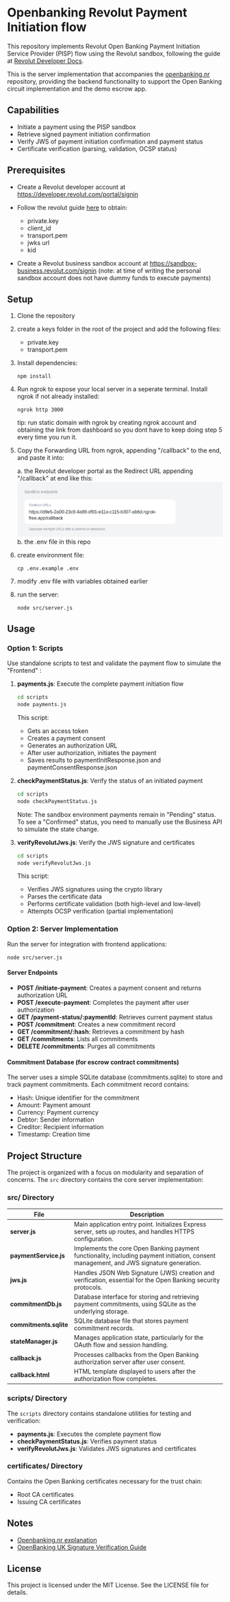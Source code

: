 # Openbanking Revolut Payment Initiation flow 

This repository implements Revolut Open Banking Payment Initiation Service Provider (PISP) flow using the Revolut sandbox, following the guide at [Revolut Developer Docs](https://developer.revolut.com/docs/guides/build-banking-apps/tutorials/initiate-your-first-payment).

This is the server implementation that accompanies the [openbanking.nr](https://github.com/openbanking-nr) repository, providing the backend functionality to support the Open Banking circuit implementation and the demo escrow app. 

## Capabilities

- Initiate a payment using the PISP sandbox
- Retrieve signed payment initiation confirmation
- Verify JWS of payment initiation confirmation and payment status 
- Certificate verification (parsing, validation, OCSP status)

## Prerequisites

- Create a Revolut developer account at https://developer.revolut.com/portal/signin

- Follow the revolut guide [here](https://developer.revolut.com/docs/guides/build-banking-apps/get-started/register-your-application-in-the-developer-portal) to obtain: 
    - private.key
    - client_id 
    - transport.pem 
    - jwks url 
    - kid 

- Create a Revolut business sandbox account at https://sandbox-business.revolut.com/signin
(note: at time of writing the personal sandbox account does not have dummy funds to execute payments)


## Setup

1. Clone the repository
2. create a keys folder in the root of the project and add the following files:
    - private.key
    - transport.pem
3. Install dependencies:
    ```
    npm install
    ```  
4. Run ngrok to expose your local server in a seperate terminal. Install ngrok if not already installed:

    ```
    ngrok http 3000
    ```
    tip: run static domain with ngrok by creating ngrok account and obtaining the link from dashboard so you dont have to keep doing step 5 every time you run it. 


5. Copy the Forwarding URL from ngrok, appending "/callback" to the end, and paste it into: 

    a. the Revolut developer portal as the Redirect URL appending "/callback" at end like this:
    ![alt text](image.png)
    b. the .env file in this repo

6. create environment file: 
    ```
    cp .env.example .env
    ``` 
7. modify .env file with variables obtained earlier
8. run the server: 
    ```
    node src/server.js
    ```

## Usage 
### Option 1: Scripts 
Use standalone scripts to test and validate the payment flow to simulate the "Frontend" :

1. **payments.js**: Execute the complete payment initiation flow

    ```bash
    cd scripts
    node payments.js
    ```
    This script:
    - Gets an access token
    - Creates a payment consent
    - Generates an authorization URL
    - After user authorization, initiates the payment
    - Saves results to paymentInitResponse.json and paymentConsentResponse.json 


2. **checkPaymentStatus.js**: Verify the status of an initiated payment

    ```bash
    cd scripts
    node checkPaymentStatus.js
    ```
    Note: The sandbox environment payments remain in "Pending" status. To see a "Confirmed" status, you need to manually use the Business API to simulate the state change.

3. **verifyRevolutJws.js**: Verify the JWS signature and certificates

    ```bash
    cd scripts
    node verifyRevolutJws.js
    ```

    This script:
    - Verifies JWS signatures using the crypto library
    - Parses the certificate data
    - Performs certificate validation (both high-level and low-level)
    - Attempts OCSP verification (partial implementation)

### Option 2: Server Implementation

Run the server for integration with frontend applications:

    
    node src/server.js
    

#### Server Endpoints
- **POST /initiate-payment**: Creates a payment consent and returns authorization URL
- **POST /execute-payment**: Completes the payment after user authorization
- **GET /payment-status/:paymentId**: Retrieves current payment status
- **POST /commitment**: Creates a new commitment record
- **GET /commitment/:hash**: Retrieves a commitment by hash
- **GET /commitments**: Lists all commitments
- **DELETE /commitments**: Purges all commitments

#### Commitment Database (for escrow contract commitments)
The server uses a simple SQLite database (commitments.sqlite) to store and track payment commitments. Each commitment record contains:
- Hash: Unique identifier for the commitment
- Amount: Payment amount
- Currency: Payment currency
- Debtor: Sender information
- Creditor: Recipient information
- Timestamp: Creation time


## Project Structure

The project is organized with a focus on modularity and separation of concerns. The `src` directory contains the core server implementation:

### src/ Directory

| File | Description |
| ---- | ----------- |
| **server.js** | Main application entry point. Initializes Express server, sets up routes, and handles HTTPS configuration. |
| **paymentService.js** | Implements the core Open Banking payment functionality, including payment initiation, consent management, and JWS signature generation. |
| **jws.js** | Handles JSON Web Signature (JWS) creation and verification, essential for the Open Banking security protocols. |
| **commitmentDb.js** | Database interface for storing and retrieving payment commitments, using SQLite as the underlying storage. |
| **commitments.sqlite** | SQLite database file that stores payment commitment records. |
| **stateManager.js** | Manages application state, particularly for the OAuth flow and session handling. |
| **callback.js** | Processes callbacks from the Open Banking authorization server after user consent. |
| **callback.html** | HTML template displayed to users after the authorization flow completes. |

### scripts/ Directory

The `scripts` directory contains standalone utilities for testing and verification:
- **payments.js**: Executes the complete payment flow
- **checkPaymentStatus.js**: Verifies payment status
- **verifyRevolutJws.js**: Validates JWS signatures and certificates

### certificates/ Directory

Contains the Open Banking certificates necessary for the trust chain:
- Root CA certificates
- Issuing CA certificates

## Notes 

- [Openbanking.nr explanation](https://hackmd.io/zslMbRQvTFG90p37OSkU2Q)
- [OpenBanking UK Signature Verification Guide](https://openbankinguk.github.io/read-write-api-site3/v4.0/profiles/read-write-data-api-profile.html#process-for-verifying-a-signature)

## License 
This project is licensed under the MIT License. See the LICENSE file for details.

